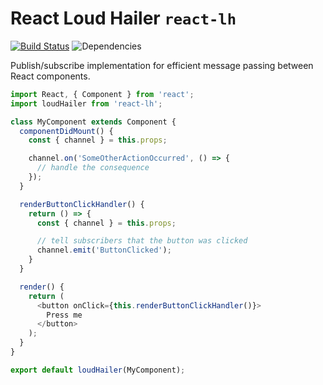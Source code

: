 # React Loud Hailer `react-lh`

[![Build Status](https://travis-ci.org/mauris/react-lh.svg?branch=master)](https://travis-ci.org/mauris/react-lh) ![Dependencies](https://david-dm.org/mauris/react-lh.svg)

Publish/subscribe implementation for efficient message passing between React components.

````javascript
import React, { Component } from 'react';
import loudHailer from 'react-lh';

class MyComponent extends Component {
  componentDidMount() {
    const { channel } = this.props;

    channel.on('SomeOtherActionOccurred', () => {
      // handle the consequence
    });
  }

  renderButtonClickHandler() {
    return () => {
      const { channel } = this.props;

      // tell subscribers that the button was clicked
      channel.emit('ButtonClicked');
    }
  }

  render() {
    return (
      <button onClick={this.renderButtonClickHandler()}>
        Press me
      </button>
    );
  }
}

export default loudHailer(MyComponent);
````
